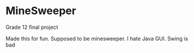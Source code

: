 # MineSweeper
Grade 12 final project


Made this for fun. Supposed to be minesweeper.
I hate Java GUI. Swing is bad
